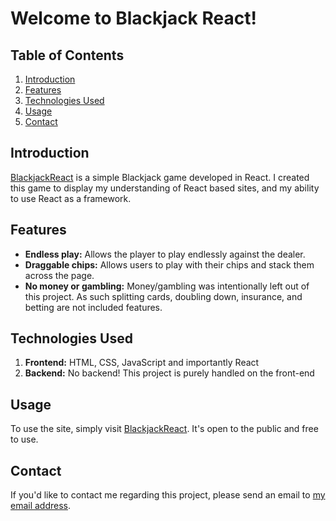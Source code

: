 # Welcome to Blackjack React!

## Table of Contents
1. [Introduction](#introduction)
2. [Features](#features)
3. [Technologies Used](#technologies-used)
4. [Usage](#usage)
5. [Contact](#contact)

## Introduction
[BlackjackReact](https://blackjackreact.onrender.com) is a simple Blackjack game developed in React. I created this game to display my understanding of React based sites, and my ability to use React as a framework. 

## Features
- **Endless play:** Allows the player to play endlessly against the dealer.
- **Draggable chips:** Allows users to play with their chips and stack them across the page.
- **No money or gambling:** Money/gambling was intentionally left out of this project. As such splitting cards, doubling down, insurance, and betting are not included features.

## Technologies Used
1. **Frontend:** HTML, CSS, JavaScript and importantly React
2. **Backend:** No backend! This project is purely handled on the front-end

## Usage
To use the site, simply visit [BlackjackReact](https://blackjackreact.onrender.com). It's open to the public and free to use. 

## Contact
If you'd like to contact me regarding this project, please send an email to [my email address](mailto:charleskay5@outlook.com).
